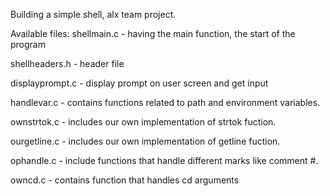 Building a simple shell, alx team project.

Available files:
shellmain.c - having the main function,
the start of the program

shellheaders.h - header file

displayprompt.c - display prompt on user screen
and get input

handlevar.c - contains functions related to path
and environment variables.

ownstrtok.c - includes our own implementation of strtok
fuction.

ourgetline.c - includes our own implementation of getline
fuction.

ophandle.c - include functions that handle different marks
like comment #.

owncd.c - contains function that handles cd arguments

